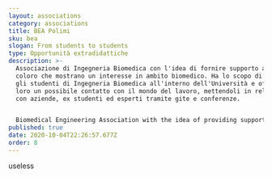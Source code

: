 ```yaml
---
layout: associations
category: associations
title: BEA Polimi
sku: bea
slogan: From students to students
type: Opportunità extradidattiche
description: >-
  Associazione di Ingegneria Biomedica con l'idea di fornire supporto a tutti
  coloro che mostrano un interesse in ambito biomedico. Ha lo scopo di guidare
  gli studenti di Ingegneria Biomedica all'interno dell'Università e offrire
  loro un possibile contatto con il mondo del lavoro, mettendoli in relazione
  con aziende, ex studenti ed esperti tramite gite e conferenze.


  Biomedical Engineering Association with the idea of providing support to all those who show an interest in the biomedical field. It aims to guide Biomedical Engineering students within the University and offer them a possible contact with the world of work, connecting them with companies, alumni and experts through trips and conferences.
published: true
date: 2020-10-04T22:26:57.677Z
order: 8
---
```

useless